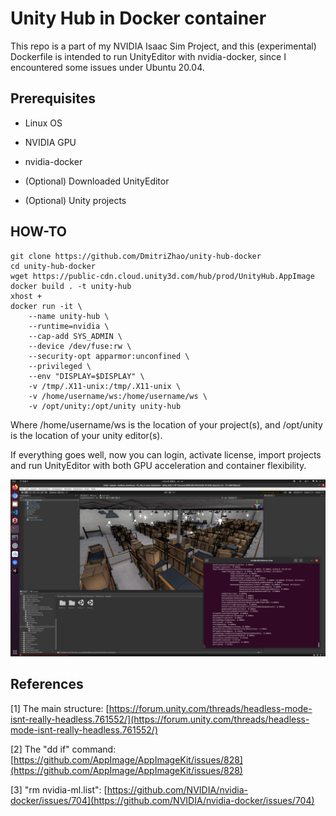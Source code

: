 # Unity Hub in Docker container

This repo is a part of my NVIDIA Isaac Sim Project, and this (experimental) Dockerfile is intended to run UnityEditor with nvidia-docker, since I encountered some issues under Ubuntu 20.04.

## Prerequisites

- Linux OS

- NVIDIA GPU

- nvidia-docker

- (Optional) Downloaded UnityEditor

- (Optional) Unity projects

## HOW-TO

    git clone https://github.com/DmitriZhao/unity-hub-docker
    cd unity-hub-docker
    wget https://public-cdn.cloud.unity3d.com/hub/prod/UnityHub.AppImage
    docker build . -t unity-hub
    xhost +
    docker run -it \
        --name unity-hub \
        --runtime=nvidia \
        --cap-add SYS_ADMIN \
        --device /dev/fuse:rw \
        --security-opt apparmor:unconfined \
        --privileged \
        --env "DISPLAY=$DISPLAY" \
        -v /tmp/.X11-unix:/tmp/.X11-unix \
        -v /home/username/ws:/home/username/ws \
        -v /opt/unity:/opt/unity unity-hub

Where /home/username/ws is the location of your project(s), and /opt/unity is the location of your unity editor(s).

If everything goes well, now you can login, activate license, import projects and run UnityEditor with both GPU acceleration and container flexibility.

![UnityEditor with nvidia-docker](.md/unity-in-nvidia-docker.png)

## References

[1] The main structure: [https://forum.unity.com/threads/headless-mode-isnt-really-headless.761552/](https://forum.unity.com/threads/headless-mode-isnt-really-headless.761552/)

[2] The "dd if" command: [https://github.com/AppImage/AppImageKit/issues/828](https://github.com/AppImage/AppImageKit/issues/828)

[3] "rm nvidia-ml.list": [https://github.com/NVIDIA/nvidia-docker/issues/704](https://github.com/NVIDIA/nvidia-docker/issues/704)
